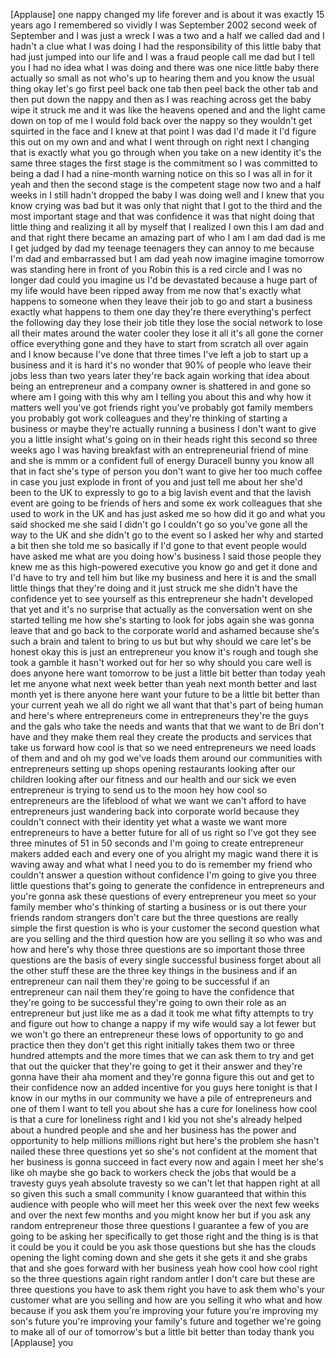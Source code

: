 
[Applause]
one nappy changed my life forever and is
about it was exactly 15 years ago I
remembered so vividly I was September
2002 second week of September and I was
just a wreck I was a two and a half we
called dad and I hadn&#39;t a clue what I
was doing I had the responsibility of
this little baby that had just jumped
into our life and I was a fraud
people call me dad but I tell you I had
no idea what I was doing and there was
one nice little baby there actually so
small as not who&#39;s up to hearing them
and you know the usual thing okay let&#39;s
go first peel back one tab then peel
back the other tab and then put down the
nappy and then as I was reaching across
get the baby wipe it struck me and it
was like the heavens opened and and the
light came down on top of me I would
fold back over the nappy so they
wouldn&#39;t get squirted in the face and I
knew at that point I was dad I&#39;d made it
I&#39;d figure this out on my own and and
what I went through on right next I
changing that is exactly what you go
through when you take on a new identity
it&#39;s the same three stages the first
stage is the commitment so I was
committed to being a dad I had a
nine-month warning notice on this so I
was all in for it yeah and then the
second stage is the competent stage now
two and a half weeks in I still hadn&#39;t
dropped the baby I was doing well and I
knew that you know crying was bad but it
was only that night that I got to the
third and the most important stage and
that was confidence it was that night
doing that little thing and realizing it
all by myself that I realized I own this
I am dad
and and that right there became an
amazing part of who I am I am dad dad is
me I get judged by dad my teenage
teenagers they can annoy to me because
I&#39;m dad and embarrassed but I am dad
yeah now imagine imagine
tomorrow was standing here in front of
you Robin this is a red circle and I was
no longer dad could you imagine us I&#39;d
be devastated
because a huge part of my life would
have been ripped away from me now that&#39;s
exactly what happens to someone when
they leave their job to go and start a
business
exactly what happens to them one day
they&#39;re there everything&#39;s perfect the
following day they lose their job title
they lose the social network to lose all
their mates around the water cooler they
lose it all it&#39;s all gone the corner
office everything gone and they have to
start from scratch all over again and I
know because I&#39;ve done that three times
I&#39;ve left a job to start up a business
and it is hard it&#39;s no wonder that 90%
of people who leave their jobs less than
two years later they&#39;re back again
working that idea about being an
entrepreneur and a company owner is
shattered in and gone so where am I
going with this why am I telling you
about this and why how it matters well
you&#39;ve got friends right you&#39;ve probably
got family members
you probably got work colleagues and
they&#39;re thinking of starting a business
or maybe they&#39;re actually running a
business I don&#39;t want to give you a
little insight what&#39;s going on in their
heads right this second so three weeks
ago I was having breakfast with an
entrepreneurial friend of mine and she
is mmm or a confident full of energy
Duracell bunny you know all that in fact
she&#39;s type of person you don&#39;t want to
give her too much coffee in case you
just explode in front of you and just
tell me about her she&#39;d been to the UK
to expressly to go to a big lavish event
and that the lavish event are going to
be friends of hers and some ex work
colleagues that she used to work in the
UK and has just asked me so how did it
go and what you said shocked me she said
I didn&#39;t go I couldn&#39;t go so you&#39;ve gone
all the way to the UK and she didn&#39;t go
to the event so I asked her why and
started a bit then she told me so
basically if I&#39;d gone to that event
people would have asked me what are you
doing how&#39;s business I said those people
they knew me as this high-powered
executive you know go and get it done
and I&#39;d have to try and tell him but
like my business and here it is and the
small little things that they&#39;re doing
and it just struck me she didn&#39;t have
the confidence yet to see yourself as
this entrepreneur she hadn&#39;t developed
that yet and it&#39;s no surprise that
actually as the conversation went on she
started telling me how she&#39;s starting to
look for jobs again she was gonna leave
that and go back to the corporate world
and ashamed because she&#39;s such a brain
and talent to bring to us but but why
should we care let&#39;s be honest okay this
is just an entrepreneur you know it&#39;s
rough and tough she took a gamble it
hasn&#39;t worked out for her so why should
you care well is does anyone here want
tomorrow to be just a little bit better
than today yeah let me anyone what next
week better than yeah next month better
and last month yet is there anyone here
want your future to be a little bit
better than your current yeah we all do
right we all want that that&#39;s part of
being human and here&#39;s where
entrepreneurs come in entrepreneurs
they&#39;re the guys and the gals who take
the needs and wants that that we want to
de Bri don&#39;t have and they make them
real they create the products and
services that take us forward how cool
is that so we need entrepreneurs we need
loads of them and and oh my god we&#39;ve
loads them around our communities with
entrepreneurs setting up shops opening
restaurants looking after our children
looking after our fitness and our health
and our sick
we even entrepreneur is trying to send
us to the moon hey how cool
so entrepreneurs are the lifeblood of
what we want we can&#39;t afford to have
entrepreneurs just wandering back into
corporate world because they couldn&#39;t
connect with their identity yet what a
waste
we want more entrepreneurs to have a
better future for all of us right so
I&#39;ve got they see three minutes of 51 in
50 seconds and I&#39;m going to create
entrepreneur makers added each and every
one of you alright my magic wand there
it is waving away and what what I need
you to do is remember my friend who
couldn&#39;t answer a question without
confidence I&#39;m going to give you three
little questions that&#39;s going to
generate the confidence in entrepreneurs
and you&#39;re gonna ask these questions of
every entrepreneur you meet so your
family member who&#39;s thinking of starting
a business or is out there your friends
random strangers don&#39;t care but the
three questions are really simple the
first question is who is your customer
the second question what are you selling
and the third question how are you
selling it so who was and how and here&#39;s
why those three questions are so
important those three questions are the
basis of every single successful
business forget about all the other
stuff these are the three key things in
the business and if an entrepreneur can
nail them they&#39;re going to be successful
if an entrepreneur can nail them they&#39;re
going to have the confidence that
they&#39;re going to be successful they&#39;re
going to own their role as an
entrepreneur but just like me as a dad
it took me what fifty attempts to try
and figure out how to change a nappy if
my wife would say a lot fewer but we
won&#39;t go there an entrepreneur these
lows of opportunity to go and practice
then they don&#39;t get this right initially
takes them two or three hundred attempts
and the more times that we can ask them
to try and get that out the quicker that
they&#39;re going to get it their answer and
they&#39;re gonna have their aha moment and
they&#39;re gonna figure this out and get to
their confidence now an added incentive
for you guys here tonight is that I know
in our myths in our community we have a
pile of entrepreneurs and one of them I
want to tell you about she has a cure
for loneliness how cool is that a cure
for loneliness right and I kid you not
she&#39;s already helped about a hundred
people and she and her business has the
power and opportunity to help millions
millions right but here&#39;s the problem
she hasn&#39;t nailed these three questions
yet so she&#39;s not confident at the moment
that her business is gonna succeed in
fact every now and again I meet her
she&#39;s like oh maybe she go back to
workers check the jobs that would be a
travesty guys yeah absolute travesty so
we can&#39;t let that happen right at all
so given this such a small community I
know
guaranteed that within this audience
with people who will meet her
this week over the next few weeks and
over the next few months and you might
know her but if you ask any random
entrepreneur those three questions I
guarantee a few of you are going to be
asking her specifically to get those
right and the thing is is that it could
be you it could be you ask those
questions but she has the clouds opening
the light coming down and she gets it
she gets it and she grabs that and she
goes forward with her business yeah how
cool how cool right so the three
questions again right random antler I
don&#39;t care but these are three questions
you have to ask them right you have to
ask them who&#39;s your customer what are
you selling and how are you selling it
who what and how because if you ask them
you&#39;re improving your future you&#39;re
improving my son&#39;s future you&#39;re
improving your family&#39;s future and
together we&#39;re going to make all of our
of tomorrow&#39;s but a little bit better
than today thank you
[Applause]
you
